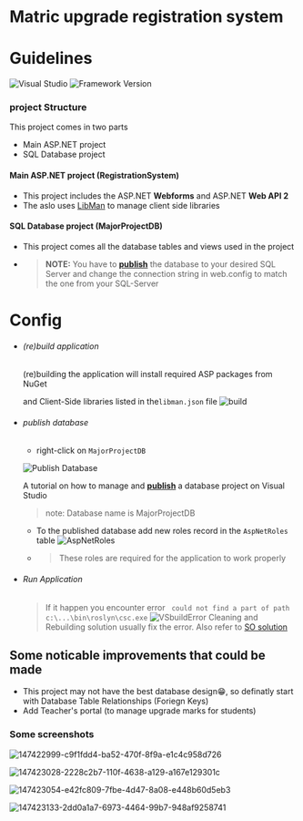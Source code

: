 # Matric upgrade registration system

# Guidelines

 ![Visual Studio](https://img.shields.io/badge/Visual%20Studio-2019%7C2022-purple)
 ![Framework Version](https://img.shields.io/badge/.Net%20Framework-4.8-blue)

### project Structure

This project comes in two parts

- Main ASP.NET project
- SQL Database project

#### Main ASP.NET project (RegistrationSystem)

- This project includes the ASP.NET **Webforms** and ASP.NET **Web API 2**
- The aslo uses [LibMan](https://devblogs.microsoft.com/dotnet/library-manager-client-side-content-manager-for-web-apps/) to manage client side libraries

#### SQL Database project (MajorProjectDB)

- This project comes all the database tables and views used in the project
- > **NOTE:** You have to **[publish](https://medium.com/hitachisolutions-braintrust/create-your-first-visual-studio-database-project-e6c22e45145b)** the database to your desired SQL Server and change the connection string in web.config to match the one from your SQL-Server

# Config

- ###### (re)build application
  
  (re)building the application will install required ASP packages from NuGet
  
  and Client-Side libraries listed in the``libman.json`` file
  ![build](https://user-images.githubusercontent.com/72506370/147420060-3b16d942-6058-4858-b4b4-0c67ac33dcb2.png)

- ###### publish database
  
  - right-click on ``MajorProjectDB``
  
  ![Publish Database](https://user-images.githubusercontent.com/72506370/147419837-55412f6e-7593-4afa-a5e7-e9ab827cd2e9.jpg)
  
    A tutorial on how to manage and **[publish](https://medium.com/hitachisolutions-braintrust/create-your-first-visual-studio-database-project-e6c22e45145b)** a database project on Visual Studio
  
  > note: Database name is MajorProjectDB
  
  - To the published database add new roles record in the ``AspNetRoles`` table
    ![AspNetRoles](https://user-images.githubusercontent.com/72506370/147420553-c942b6ca-a6c6-4a49-a48d-fd3596b32eeb.png)
  
  - > These roles are required for the application to work properly

- ###### Run Application
  
  > If it happen you encounter error `` could not find a part of path c:\...\bin\roslyn\csc.exe``
  > ![VSbuildError](https://user-images.githubusercontent.com/72506370/147419914-58f73534-83cd-4460-a9bf-bf6f1b6472fd.png)
  > Cleaning and Rebuilding solution usually fix the error. Also refer to [SO solution](https://stackoverflow.com/questions/32780315/could-not-find-a-part-of-the-path-bin-roslyn-csc-exe)


## Some noticable improvements that could be made

- This project may not have the best database design😁, so definatly start with Database Table Relationships (Foriegn Keys)
- Add Teacher's portal (to manage upgrade marks for students)


### Some screenshots

![147422999-c9f1fdd4-ba52-470f-8f9a-e1c4c958d726](https://user-images.githubusercontent.com/62145841/233223729-82377402-cb0f-436b-b806-3501b053c837.png)

![147423028-2228c2b7-110f-4638-a129-a167e129301c](https://user-images.githubusercontent.com/62145841/233223746-af49603c-a06c-4587-9f44-c73e04b8c5ee.png)

![147423054-e42fc809-7fbe-4d47-8a08-e448b60d5eb3](https://user-images.githubusercontent.com/62145841/233223751-8a0dd4a5-05c2-4e19-b730-195ff20f3601.png)

![147423133-2dd0a1a7-6973-4464-99b7-948af9258741](https://user-images.githubusercontent.com/62145841/233223760-b479301b-3194-4319-bb52-8bba1af2a42e.png)




